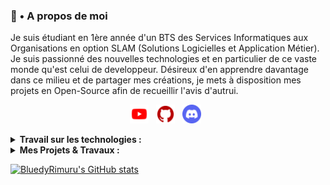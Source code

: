 <!--
### Hi there 👋


**BluedyRimuru/BluedyRimuru** is a ✨ _special_ ✨ repository because its `README.md` (this file) appears on your GitHub profile.

Here are some ideas to get you started:

- 🔭 I’m currently working on ...
- 🌱 I’m currently learning ...
- 👯 I’m looking to collaborate on ...
- 🤔 I’m looking for help with ...
- 💬 Ask me about ...
- 📫 How to reach me: ...
- 😄 Pronouns: ...
- ⚡ Fun fact: ...
-->
### 🍏 • A propos de moi 

Je suis étudiant en 1ère année d'un BTS des Services Informatiques aux Organisations en option SLAM (Solutions Logicielles et Application Métier). Je suis passionné des nouvelles technologies et en particulier de ce vaste monde qu'est celui de developpeur. Désireux d'en apprendre davantage dans ce milieu et de partager mes créations, je mets à disposition mes projets en Open-Source afin de recueillir l'avis d'autrui.

<p align="center">
  <a target="_blank" href="https://www.youtube.com/channel/UCu-s9lM4-YYXG8ss2JO94xg"><img height="30" src="youtube.png"></a>&nbsp;&nbsp;
  <a target="_blank" href="https://github.com/BluedyRimuru"><img height="30" src="github.png"></a>&nbsp;&nbsp;
  <a target="_blank" href=""><img height="30" src="discord_1.png"></a>&nbsp;&nbsp;
  <!--
  <a href=""><img height="24" src=""></a>&nbsp;&nbsp;
  <a href=""><img height="24" src=""></a>&nbsp;&nbsp;
  -->
</p>
<details>
  <summary><strong>Travail sur les technologies : </strong></summary>
  - HTML / CSS (Intermédiare) <br/>
  - PHP (En apprentissage...) <br/>
  - Symfony / Laravel (Prochainement...) <br/>
  - Python (Débutant) <br/>
  - JavaScript (Débutant) <br/>
</details>
<details>
  <summary><strong>Mes Projets & Travaux : </strong></summary>
  - Vision du 15e : <a target="_blank" href="http://www.visiondu15e.com/">http://www.visiondu15e.com/</a> (Terminé !) <br/>
  - Beltaria & AkaRuiDeSu (En développement...) <br/>
</details>

[![BluedyRimuru's GitHub stats](https://github-readme-stats.vercel.app/api?username=BluedyRimuru&count_private=true&theme=radical&hide=contribs,prs&show_icons=true)](https://github.com/BluedyRimuru)
